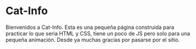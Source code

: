 # Cat-Info

Bienvenidos a Cat-Info.
Esta es una pequeña página construida para practicar lo que seria HTML y CSS, tiene un poco de JS pero solo para una pequeña animación. Desde ya muchas gracias por pasarse por el sitio.
